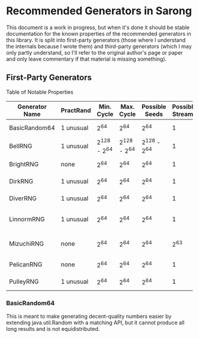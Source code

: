 # Recommended Generators in Sarong

This document is a work in progress, but when it's done it should be stable documentation
for the known properties of the recommended generators in this library. It is split into
first-party generators (those where I understand the internals because I wrote them) and
third-party generators (which I may only partly understand, so I'll refer to the original
author's page or paper and only leave commentary if that material is missing something).

## First-Party Generators

Table of Notable Properties

| Generator Name | PractRand | Min. Cycle     | Max. Cycle     | Possible Seeds | Possible Streams | Step-Back     |
|----------------|-----------|----------------|----------------|----------------|------------------|---------------| 
| BasicRandom64  | 1 unusual | 2<sup>64</sup> | 2<sup>64</sup> | 2<sup>64</sup> | 1                | Possible, NYI |
| BellRNG        | 1 unusual | 2<sup>128</sup> - 2<sup>64</sup> | 2<sup>128</sup> - 2<sup>64</sup> |  2<sup>128</sup> - 2<sup>64</sup> | 1                | Not Feasible |
| BrightRNG      | none      | 2<sup>64</sup> | 2<sup>64</sup> | 2<sup>64</sup> | 1                | Step/Jump Anywhere |
| DirkRNG        | 1 unusual | 2<sup>64</sup> | 2<sup>64</sup> | 2<sup>64</sup> | 1                | Step/Jump Anywhere |
| DiverRNG       | 1 unusual | 2<sup>64</sup> | 2<sup>64</sup> | 2<sup>64</sup> | 1                | Step/Jump Anywhere |
| LinnormRNG     | 1 unusual | 2<sup>64</sup> | 2<sup>64</sup> | 2<sup>64</sup> | 1                | Possible Internally, NYI |
| MizuchiRNG     | none      | 2<sup>64</sup> | 2<sup>64</sup> | 2<sup>64</sup> | 2<sup>63</sup>   | Possible Internally, NYI |
| PelicanRNG     | none      | 2<sup>64</sup> | 2<sup>64</sup> | 2<sup>64</sup> | 1                | Step/Jump Anywhere |
| PulleyRNG      | 1 unusual | 2<sup>64</sup> | 2<sup>64</sup> | 2<sup>64</sup> | 1                | Step/Jump Anywhere |

### BasicRandom64
This is meant to make generating decent-quality numbers easier by extending java.util.Random
with a matching API, but it cannot produce all long results and is not equidistributed.


